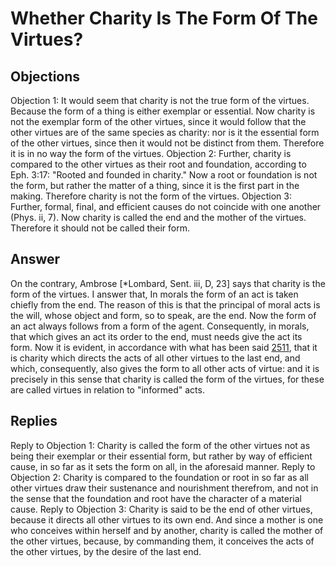 # Whether Charity Is The Form Of The Virtues?
## Objections
Objection 1: It would seem that charity is not the true form of the virtues. Because the form of a thing is either exemplar or essential. Now charity is not the exemplar form of the other virtues, since it would follow that the other virtues are of the same species as charity: nor is it the essential form of the other virtues, since then it would not be distinct from them. Therefore it is in no way the form of the virtues.
Objection 2: Further, charity is compared to the other virtues as their root and foundation, according to Eph. 3:17: "Rooted and founded in charity." Now a root or foundation is not the form, but rather the matter of a thing, since it is the first part in the making. Therefore charity is not the form of the virtues.
Objection 3: Further, formal, final, and efficient causes do not coincide with one another (Phys. ii, 7). Now charity is called the end and the mother of the virtues. Therefore it should not be called their form.
## Answer
On the contrary, Ambrose [*Lombard, Sent. iii, D, 23] says that charity is the form of the virtues.
I answer that, In morals the form of an act is taken chiefly from the end. The reason of this is that the principal of moral acts is the will, whose object and form, so to speak, are the end. Now the form of an act always follows from a form of the agent. Consequently, in morals, that which gives an act its order to the end, must needs give the act its form. Now it is evident, in accordance with what has been said [2511](A[7]), that it is charity which directs the acts of all other virtues to the last end, and which, consequently, also gives the form to all other acts of virtue: and it is precisely in this sense that charity is called the form of the virtues, for these are called virtues in relation to "informed" acts.
## Replies
Reply to Objection 1: Charity is called the form of the other virtues not as being their exemplar or their essential form, but rather by way of efficient cause, in so far as it sets the form on all, in the aforesaid manner.
Reply to Objection 2: Charity is compared to the foundation or root in so far as all other virtues draw their sustenance and nourishment therefrom, and not in the sense that the foundation and root have the character of a material cause.
Reply to Objection 3: Charity is said to be the end of other virtues, because it directs all other virtues to its own end. And since a mother is one who conceives within herself and by another, charity is called the mother of the other virtues, because, by commanding them, it conceives the acts of the other virtues, by the desire of the last end.